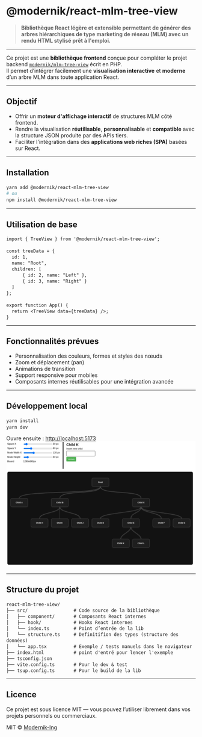 
# @modernik/react-mlm-tree-view

> **Bibliothèque React légère et extensible permettant de générer des arbres hiérarchiques de type marketing de réseau (MLM) avec un rendu HTML stylisé prêt à l'emploi.**

---

Ce projet est une **bibliothèque frontend** conçue pour compléter le projet backend [`modernik/mlm-tree-view`](https://github.com/Modernik-Ing/mlm-tree-view) écrit en PHP.  
Il permet d’intégrer facilement une **visualisation interactive** et **moderne** d’un arbre MLM dans toute application React.

---

## Objectif

- Offrir un **moteur d'affichage interactif** de structures MLM côté frontend.
- Rendre la visualisation **réutilisable**, **personnalisable** et **compatible** avec la structure JSON produite par des APIs tiers.
- Faciliter l'intégration dans des **applications web riches (SPA)** basées sur React.

---

## Installation

```bash
yarn add @modernik/react-mlm-tree-view
# ou
npm install @modernik/react-mlm-tree-view
````

---

## Utilisation de base

```tsx
import { TreeView } from '@modernik/react-mlm-tree-view';

const treeData = {
  id: 1,
  name: "Root",
  children: [
      { id: 2, name: "Left" },
      { id: 3, name: "Right" }
  ]
};

export function App() {
  return <TreeView data={treeData} />;
}
```

---

## Fonctionnalités prévues

* Personnalisation des couleurs, formes et styles des nœuds
* Zoom et déplacement (pan)
* Animations de transition
* Support responsive pour mobiles
* Composants internes réutilisables pour une intégration avancée

---

## Développement local

```bash
yarn install
yarn dev
```

Ouvre ensuite : [http://localhost:5173](http://localhost:5173)
![app.tsx](./screenshot.png)

---

## Structure du projet

```
react-mlm-tree-view/
├── src/                 # Code source de la bibliothèque
│   ├── component/       # Composants React internes
│   ├── hook/            # Hooks React internes
│   └── index.ts         # Point d’entrée de la lib
│   └── structure.ts     # Definitifion des types (structure des données)
│   └── app.tsx          # Exemple / tests manuels dans le navigateur
├── index.html           # point d'entré pour lencer l'exemple
├── tsconfig.json
├── vite.config.ts       # Pour le dev & test
├── tsup.config.ts       # Pour le build de la lib
```

---

## Licence

Ce projet est sous licence MIT — vous pouvez l’utiliser librement dans vos projets personnels ou commerciaux.

MIT © [Modernik-Ing](https://github.com/Modernik-Ing)

